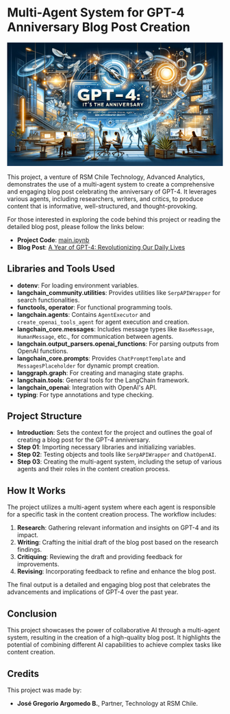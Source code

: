 
# Multi-Agent System for GPT-4 Anniversary Blog Post Creation

![Heather Image](img/heather.webp)

This project, a venture of RSM Chile Technology, Advanced Analytics, demonstrates the use of a multi-agent system to create a comprehensive and engaging blog post celebrating the anniversary of GPT-4. It leverages various agents, including researchers, writers, and critics, to produce content that is informative, well-structured, and thought-provoking.

For those interested in exploring the code behind this project or reading the detailed blog post, please follow the links below:

- **Project Code**: [main.ipynb](https://github.com/RSMChileTechnology/MultiAgentSystem_GPT4_Anniversary/blob/main/main.ipynb)
- **Blog Post**: [A Year of GPT-4: Revolutionizing Our Daily Lives](https://www.linkedin.com/pulse/celebrating-gpt-4s-first-anniversary-ai-generated-article-argomedo-fnzrf)


## Libraries and Tools Used

- **dotenv**: For loading environment variables.
- **langchain_community.utilities**: Provides utilities like `SerpAPIWrapper` for search functionalities.
- **functools, operator**: For functional programming tools.
- **langchain.agents**: Contains `AgentExecutor` and `create_openai_tools_agent` for agent execution and creation.
- **langchain_core.messages**: Includes message types like `BaseMessage`, `HumanMessage`, etc., for communication between agents.
- **langchain.output_parsers.openai_functions**: For parsing outputs from OpenAI functions.
- **langchain_core.prompts**: Provides `ChatPromptTemplate` and `MessagesPlaceholder` for dynamic prompt creation.
- **langgraph.graph**: For creating and managing state graphs.
- **langchain.tools**: General tools for the LangChain framework.
- **langchain_openai**: Integration with OpenAI's API.
- **typing**: For type annotations and type checking.

## Project Structure

- **Introduction**: Sets the context for the project and outlines the goal of creating a blog post for the GPT-4 anniversary.
- **Step 01**: Importing necessary libraries and initializing variables.
- **Step 02**: Testing objects and tools like `SerpAPIWrapper` and `ChatOpenAI`.
- **Step 03**: Creating the multi-agent system, including the setup of various agents and their roles in the content creation process.

## How It Works

The project utilizes a multi-agent system where each agent is responsible for a specific task in the content creation process. The workflow includes:

1. **Research**: Gathering relevant information and insights on GPT-4 and its impact.
2. **Writing**: Crafting the initial draft of the blog post based on the research findings.
3. **Critiquing**: Reviewing the draft and providing feedback for improvements.
4. **Revising**: Incorporating feedback to refine and enhance the blog post.

The final output is a detailed and engaging blog post that celebrates the advancements and implications of GPT-4 over the past year.

## Conclusion

This project showcases the power of collaborative AI through a multi-agent system, resulting in the creation of a high-quality blog post. It highlights the potential of combining different AI capabilities to achieve complex tasks like content creation.

## Credits

This project was made by:

- **José Gregorio Argomedo B.**, Partner, Technology at RSM Chile.
